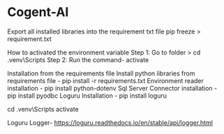 # Cogent-AI

Export all installed libraries into the requirement txt file
pip freeze > requirement.txt

How to activated the environment variable
Step 1:
Go to folder > cd .venv\Scripts
Step 2:
Run the command- activate

Installation from the requirements file
Install python libraries from requirements file - pip install -r requirements.txt
Environment reader installation - pip install python-dotenv
Sql Server Connector installation - pip install pyodbc
Loguru Installation - pip install loguru

cd .venv\Scripts activate

Loguru Logger-
https://loguru.readthedocs.io/en/stable/api/logger.html

